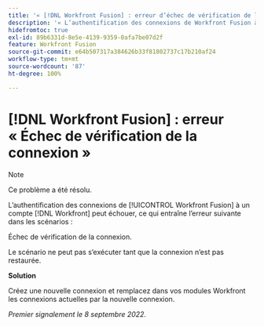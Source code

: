 ```yaml
---
title: '« [!DNL Workfront Fusion] : erreur d’échec de vérification de la connexion. »'
description: '« L’authentification des connexions de Workfront Fusion à un compte Workfront peut échouer, ce qui entraîne l’erreur suivante dans les scénarios : échec de vérification de la connexion. »'
hidefromtoc: true
exl-id: 89b6331d-8e5e-4139-9359-0afa7be07d2f
feature: Workfront Fusion
source-git-commit: e64b507317a384626b33f81802737c17b210af24
workflow-type: tm+mt
source-wordcount: '87'
ht-degree: 100%

---
```


# [!DNL Workfront Fusion] : erreur « Échec de vérification de la connexion »

>[!NOTE]
>
>Ce problème a été résolu.

<!--This article is live by request for the workaround-->

L’authentification des connexions de [!UICONTROL Workfront Fusion] à un compte [!DNL Workfront] peut échouer, ce qui entraîne l’erreur suivante dans les scénarios :

Échec de vérification de la connexion.

Le scénario ne peut pas s’exécuter tant que la connexion n’est pas restaurée.

**Solution**

Créez une nouvelle connexion et remplacez dans vos modules Workfront les connexions actuelles par la nouvelle connexion.

_Premier signalement le 8 septembre 2022._
